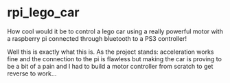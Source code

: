 # rpi_lego_car

How cool would it be to control a lego car using a really powerful motor with a raspberry pi connected through bluetooth to a PS3 controller!

Well this is exactly what this is. 
As the project stands: acceleration works fine and the connection to the pi is flawless but making the car is proving to be a bit of a pain and I had to build a motor controller from scratch to get reverse to work...


